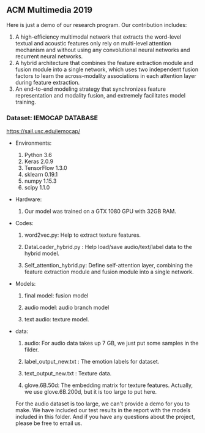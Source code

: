 ## ACM Multimedia 2019  
Here is just a demo of our research program.
Our contribution includes:
1. A high-efficiency multimodal network that extracts the word-level textual and acoustic features only rely on multi-level attention mechanism and without using any convolutional neural networks and recurrent neural networks.
2. A hybrid architecture that combines the feature extraction module and fusion module into a single network, which uses two independent fusion factors to learn the across-modality associations in each attention layer during feature extraction.
3. An end-to-end modeling strategy that synchronizes feature representation and modality fusion, and extremely facilitates model training. 

### Dataset: IEMOCAP DATABASE
https://sail.usc.edu/iemocap/

* Environments:
  1. Python 3.6
  2. Keras 2.0.9
  3. TensorFlow 1.3.0
  4. sklearn 0.19.1
  5. numpy 1.15.3
  6. scipy 1.1.0
* Hardware:
  1. Our model was trained on a GTX 1080 GPU with 32GB RAM.
* Codes: 

  1. word2vec.py: Help to extract texture features.

  4. DataLoader_hybrid.py : Help load/save audio/text/label data to the hybrid model.
  
  5. Self_attention_hybrid.py: Define self-attention layer, combining the feature extraction module and fusion module into a single network.

* Models:

  1. final model: fusion model

  2. audio model: audio branch model
    
  3. text audio: texture model.

* data:

  1. audio: For audio data takes up 7 GB, we just put some samples in the filder.

  2. label_output_new.txt : The emotion labels for dataset.

  3. text_output_new.txt : Texture data. 

  4. glove.6B.50d: The embedding matrix for texture features. Actually, we use glove.6B.200d, but it is too large to put here.

  For the audio dataset is too large, we can't provide a demo for you to make. We have included our test results in the report with the models included in this folder. And if you have any questions about the project, please be free to email us.
